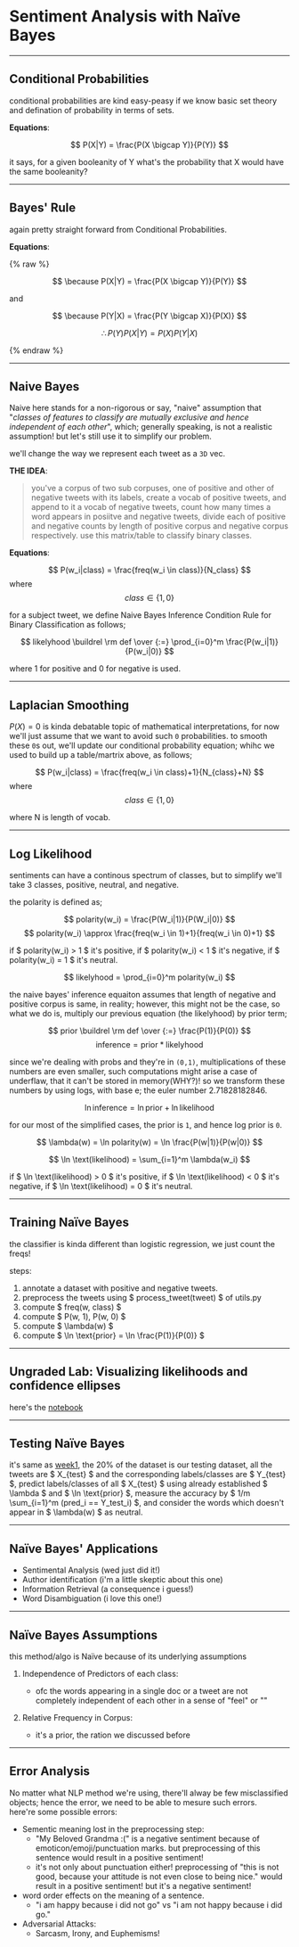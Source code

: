 # Sentiment Analysis with Naïve Bayes

____________________________

## Conditional Probabilities
conditional probabilities are kind easy-peasy if we know basic set theory and defination of probability in terms of sets.

**Equations**:

$$ P(X|Y) = \frac{P(X \bigcap Y)}{P(Y)} $$

it says, for a given booleanity of Y what's the probability that X would have the same booleanity?

__________________


## Bayes' Rule
again pretty straight forward from Conditional Probabilities.

**Equations**:

{% raw %}

$$ \because P(X|Y) = \frac{P(X \bigcap Y)}{P(Y)} $$

and

$$ \because P(Y|X) = \frac{P(Y \bigcap X)}{P(X)} $$

$$ \therefore P(Y)P(X|Y) = P(X)P(Y|X) $$

{% endraw %}

______________________


## Naive Bayes
Naive here stands for a non-rigorous or say, "naive" assumption that "_classes of features to classify are mutually exclusive and hence independent of each other_", which; generally speaking, is not a realistic assumption!
but let's still use it to simplify our problem.

we'll change the way we represent each tweet as a `3D` vec.

**THE IDEA**:
> you've a corpus of two sub corpuses, one of positive and other of negative tweets with its labels, create a vocab of positive tweets, and append to it a vocab of negative tweets, count how many times a word appears in posiitve and negative tweets, divide each of positive and negative counts by length of positive corpus and negative corpus respectively. use this matrix/table to classify binary classes.

**Equations**:

$$ P(w_i|class) = \frac{freq(w_i \in class)}{N_class} $$
where $$ class \in {\{1,0\}} $$

for a subject tweet, we define Naive Bayes Inference Condition Rule for Binary Classification as follows;

$$ likelyhood \buildrel \rm def \over {:=} \prod_{i=0}^m \frac{P(w_i|1)}{P(w_i|0)} $$

where 1 for positive and 0 for negative is used.

_________________


## Laplacian Smoothing
$P(X)=0$ is kinda debatable topic of mathematical interpretations, for now we'll just assume that we want to avoid such `0` probabilities. to smooth these `0`s out, we'll update our conditional probability equation; whihc we used to build up a table/martrix above, as follows;

$$ P(w_i|class) = \frac{freq(w_i \in class)+1}{N_{class}+N} $$
where $$ class \in {\{1,0\}} $$

where N is length of vocab.

_____________


## Log Likelihood
sentiments can have a continous spectrum of classes, but to simplify we'll take 3 classes, positive, neutral, and negative.

the polarity is defined as;

$$ polarity(w_i) = \frac{P(W_i|1)}{P(W_i|0)} $$
$$ polarity(w_i) \approx \frac{freq(w_i \in 1)+1}{freq(w_i \in 0)+1} $$

if $ polarity(w_i) > 1 $ it's positive, if $ polarity(w_i) < 1 $ it's negative, if $ polarity(w_i) = 1 $ it's neutral.

$$ likelyhood = \prod_{i=0}^m polarity(w_i) $$

the naive bayes' inference equaiton assumes that length of negative and positive corpus is same, in reality; however, this might not be the case, so what we do is, multiply our previous equation (the likelyhood) by prior term;

$$ prior \buildrel \rm def \over {:=} \frac{P(1)}{P(0)} $$
$$ \text{inference} = \text{prior} * \text{likelyhood} $$

since we're dealing with probs and they're in `(0,1)`, multiplications of these numbers are even smaller, such computations might arise a case of underflaw, that it can't be stored in memory(WHY?)! so we transform these numbers by using logs, with base e; the euler number 2.71828182846.

$$ \ln \text{inference} = \ln \text{prior} + \ln \text{likelihood} $$

for our most of the simplified cases, the prior is `1`, and hence log prior is `0`.

$$ \lambda(w) = \ln polarity(w) = \ln \frac{P(w|1)}{P(w|0)} $$

$$ \ln \text(likelihood) = \sum_{i=1}^m \lambda(w_i) $$

if $ \ln \text(likelihood) > 0 $ it's positive, if $ \ln \text(likelihood) < 0 $ it's negative, if $ \ln \text(likelihood) = 0 $ it's neutral.

___________________


## Training Naïve Bayes
the classifier is kinda different than logistic regression, we just count the freqs!

steps:
1. annotate a dataset with positive and negative tweets.
2. preprocess the tweets using $ process_tweet(tweet) $ of utils.py
3. compute $ freq(w, class) $
4. compute $ P(w, 1), P(w, 0) $
5. compute $ \lambda(w) $
6. compute $ \ln \text{prior} = \ln \frac{P(1)}{P(0)} $

___________________


## Ungraded Lab: Visualizing likelihoods and confidence ellipses
here's the [notebook](https://github.com/XinYaanZyoy/OCBooks/blob/master/NLP/data/NLP_C1_W2_lecture_nb_01.ipynb)

____________________


## Testing Naïve Bayes
it's same as [week1](week1), the 20% of the dataset is our testing dataset, all the tweets are $ X_{test} $ and the corresponding labels/classes are $ Y_{test} $, predict labels/classes of all $ X_{test} $ using already established $ \lambda $ and $ \ln \text{prior} $, measure the accuracy by $ 1/m \sum_{i=1}^m (pred_i == Y_test_i) $, and consider the words which doesn't appear in $ \lambda(w) $ as neutral.

___________________


## Naïve Bayes' Applications
- Sentimental Analysis (wed just did it!)
- Author identification (i'm a little skeptic about this one)
- Information Retrieval (a consequence i guess!)
- Word Disambiguation (i love this one!)

_________________


## Naïve Bayes Assumptions
this method/algo is Naïve because of its underlying assumptions
1. Independence of Predictors of each class:
    - ofc the words appearing in a single doc or a tweet are not completely independent of each other in a sense of "feel" or ""

2. Relative Frequency in Corpus:
    - it's a prior, the ration we discussed before

________________


## Error Analysis
No matter what NLP method we're using, there'll alway be few misclassified objects; hence the error, we need to be able to mesure such errors.  
here're some possible errors:
- Sementic meaning lost in the preprocessing step:
    - "My Beloved Grandma :(" is a negative sentiment because of emoticon/emoji/punctuation marks. but preprocessing of this sentence would result in a positive sentiment!
    - it's not only about punctuation either! preprocessing of "this is not good, because your attitude is not even close to being nice." would result in a positive sentiment! but it's a negative sentiment!
- word order effects on the meaning of a sentence.
    - "i am happy because i did not go" vs "i am not happy because i did go."
- Adversarial Attacks:
    - Sarcasm, Irony, and Euphemisms!